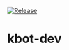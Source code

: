 [![Release](https://github.com/den-vasyliev/kbot-src/actions/workflows/release.yml/badge.svg)](https://github.com/den-vasyliev/kbot-src/actions/workflows/release.yml)
# kbot-dev
